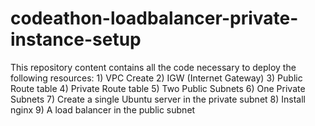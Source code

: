 # codeathon-loadbalancer-private-instance-setup
This repository content contains all the code necessary to deploy the following resources: 1) VPC Create 2) IGW (Internet Gateway) 3) Public Route table 4) Private Route table 5) Two Public Subnets 6) One Private Subnets 7) Create a single Ubuntu server in the private subnet 8) Install nginx 9) A load balancer in the public subnet
